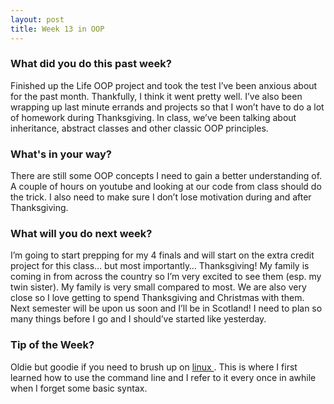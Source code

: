 ```yaml
---
layout: post
title: Week 13 in OOP
---
```


### What did you do this past week?
Finished up the Life OOP project and took the test I’ve been anxious about for the past month. Thankfully, I think it went pretty well. I’ve also been wrapping up last minute errands and projects so that I won’t have to do a lot of homework during Thanksgiving. In class, we’ve been talking about inheritance, abstract classes and other classic OOP principles. 

### What's in your way?
There are still some OOP concepts I need to gain a better understanding of. A couple of hours on youtube and looking at our code from class should do the trick.
I also need to make sure I don’t lose motivation during and after Thanksgiving. 


### What will you do next week?
I’m going to start prepping for my 4 finals and will start on the extra credit project for this class… but most importantly…
Thanksgiving! My family is coming in from across the country so I’m very excited to see them (esp. my twin sister). My family is very small compared to most. We are also very close so I love getting to spend Thanksgiving and Christmas with them. 
Next semester will be upon us soon and I’ll be in Scotland! I need to plan so many things before I go and I should’ve started like yesterday.

### Tip of the Week?
Oldie but goodie if you need to brush up on [linux ](https://learncodethehardway.org/unix/). This is where I first learned how to use the command line and I refer to it every once in awhile when I forget some basic syntax.
